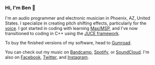 ### Hi, I'm Ben 👋

I'm an audio programmer and electronic musician in Phoenix, AZ, United States. I specialize in creating pitch shifting effects, particularly for the [voice](http://www.youtube.com/watch?v=jIzHT1uJxA4). I got started in coding with learning [Max/MSP](http://www.cycling74.com/products/max), and I've now transitioned to coding in C++ using the [JUCE framework](http://www.juce.com/).

To buy the finished versions of my software, head to [Gumroad](http://www.gumroad.com/benvining).

You can check out my music on [Bandcamp](http://www.benvining.bandcamp.com/), [Spotify](http://open.spotify.com/artist/2UA73qR4E3nNPjjf8CphX8?si=FrGog5JQSuGftUDOscAThg), or [SoundCloud](http://www.soundcloud.com/benvining). I'm also on [Facebook](http://www.facebook.com/benviningofficial/), [Twitter](http://www.twitter.com/benthevining), and [Instagram](http://www.instagram.com/benjivining/).
